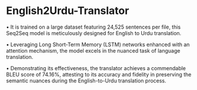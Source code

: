 # English2Urdu-Translator
•	It is trained on a large dataset featuring 24,525 sentences per file, this Seq2Seq model is meticulously designed for English to Urdu translation.

•	Leveraging Long Short-Term Memory (LSTM) networks enhanced with an attention mechanism, the model excels in the nuanced task of language translation.

•	Demonstrating its effectiveness, the translator achieves a commendable BLEU score of 74.16%, attesting to its accuracy and fidelity in preserving the semantic nuances during the English-to-Urdu translation process.
